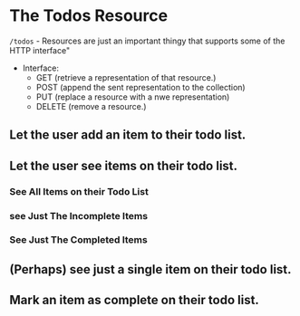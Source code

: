 # The Todos Resource

`/todos` - Resources are just an important thingy that supports some of the HTTP interface"

- Interface:
    - GET (retrieve a representation of that resource.)
    - POST (append the sent representation to the collection)
    - PUT (replace a resource with a nwe representation)
    - DELETE (remove a resource.)
## Let the user add an item to their todo list.

## Let the user see items on their todo list.

### See All Items on their Todo List

### see Just The Incomplete Items

### See Just The Completed Items

## (Perhaps) see just a single item on their todo list.

## Mark an item as complete on their todo list.